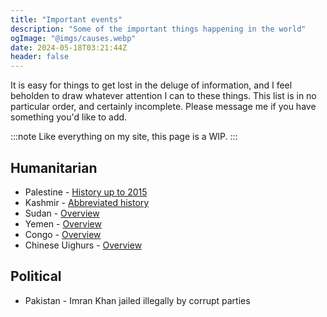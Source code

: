 ```yaml
---
title: "Important events"
description: "Some of the important things happening in the world"
ogImage: "@imgs/causes.webp"
date: 2024-05-18T03:21:44Z
header: false
---
```


It is easy for things to get lost in the deluge of information, and I feel beholden to draw whatever attention I can to these things. This list is in no particular order, and certainly incomplete. Please message me if you have something you'd like to add. 

:::note
Like everything on my site, this page is a WIP.
:::

## Humanitarian

- Palestine - [History up to 2015](https://remix.aljazeera.com/aje/PalestineRemix/timeline_main.html)
- Kashmir - [Abbreviated history](https://www.kashmiraction.org/kashmir-worlds-most-militarized-zone-in-the-world-re-militarized-as-india-deploys-more-troops/)
- Sudan - [Overview](https://www.hrw.org/news/2024/01/31/sudan-conflict-fuels-worlds-largest-internal-displacement)
- Yemen - [Overview](https://www.wfpusa.org/countries/yemen/)
- Congo - [Overview](https://www.hrw.org/news/2018/04/09/overview-political-crisis-dr-congo-and-human-rights-security-and-humanitarian)
- Chinese Uighurs - [Overview](https://www.aljazeera.com/news/2021/7/8/uighurs-timeline)

## Political

- Pakistan - Imran Khan jailed illegally by corrupt parties
